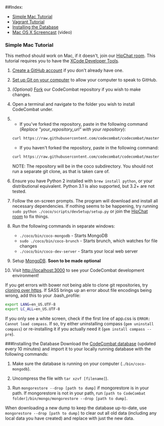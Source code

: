 ##Index:

* [Simple Mac Tutorial](#simple-mac-tutorial)
* [Vagrant Tutorial](#the-do-it-yourself-vagrant-vm-method)
* [Installing the Database](#installing-the-database)
* [Mac OS X Screencast](https://www.youtube.com/watch?v=fom1ksXSbKM) (video)

### Simple Mac Tutorial

This method should work on Mac, if it doesn't, join our [HipChat room](https://www.hipchat.com/g3plnOKqa). This tutorial requires you to have the [XCode Developer Tools](http://itunes.apple.com/us/app/xcode/id497799835?ls=1&mt=12).

1. [Create a GitHub account](https://github.com/join) if you don't already have one.
2. [Set up Git on your computer](https://help.github.com/articles/set-up-git/) to allow your computer to speak to GitHub.
3. _(Optional)_ [Fork](https://github.com/codecombat/codecombat/fork) our CodeCombat repository if you wish to make changes.
4. Open a terminal and navigate to the folder you wish to install CodeCombat under.
5. * If you've forked the repository, paste in the following command (*Replace "your_repository_url" with your repository*):

    ```bash
    curl https://raw.githubusercontent.com/codecombat/codecombat/master/scripts/devSetup/bootstrap.sh | bash -s your_repository_url  
    ```
   * If you haven't forked the repository, paste in the following command:

    ```bash
    curl https://raw.githubusercontent.com/codecombat/codecombat/master/scripts/devSetup/bootstrap.sh | bash
    ```

    NOTE: The repository will be in the coco subdirectory. You should not run a separate git clone, as that is taken care of.
6. Ensure you have Python 2 installed with `brew install python`, or your distributional equivalent.  Python 3.1 is also supported, but 3.2+ are not tested.
7. Follow the on-screen prompts.  The program will download and install all necessary dependencies. If nothing seems to be happening, try running `sudo python ./coco/scripts/devSetup/setup.py` or join the [HipChat room](www.hipchat.com/g3plnOKqa) to fix things.
8.  Run the following commands in separate windows:
    * `./coco/bin/coco-mongodb` - Starts MongoDB
    * `sudo ./coco/bin/coco-brunch` - Starts brunch, which watches for file changes 
    * `./coco/bin/coco-dev-server` - Starts your local web server
9. Setup [MongoDB](#installing-the-database). **Soon to be made optional**
10. Visit [http://localhost:3000](http://localhost:3000) to see your CodeCombat development environment!

If you get errors with bower not being able to clone git repositories, try [cloning over https](http://stackoverflow.com/questions/1722807/git-convert-git-urls-to-http-urls/11383587#11383587). If SASS brings up an error about file encodings being wrong, add this to your .bash_profile:

```bash
export LANG=en_US.UTF-8
export LC_ALL=en_US.UTF-8
```

If you only see a white screen, check if the first line of app.css is `ERROR: Cannot load compass`. If so, try either uninstalling compass (`gem uninstall compass`) or re-installing it if you actually need it (`gem install compass --pre`).

###Installing the Database
Download the [CodeCombat database](http://analytics.codecombat.com:8080/dump.tar.gz) (updated every 10 minutes) and import it to your locally running database with the following commands:

1. Make sure the database is running on your computer (`./bin/coco-mongodb`).

1. Uncompress the file with `tar xzvf [filename]`).

1. Run `mongorestore --drop [path to dump]` if mongorestore is in your path. If mongorestore is not in your path, run `[path to CodeCombat folder]/bin/mongo/mongorestore --drop [path to dump]`.

When downloading a new dump to keep the database up-to-date, use `mongorestore --drop [path to dump]` to clear out all old data (including any local data you have created) and replace with just the new data.